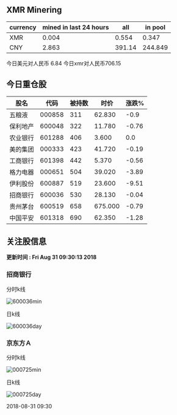## XMR Minering

|currency|mined in last 24 hours|all|in pool|
|---|---|---|---|
|XMR|0.004|0.554|0.347|
|CNY|2.863|391.14|244.849|

今日美元对人民币 6.84	今日xmr对人民币706.15


## 今日重仓股 

|股名|代码|被持数|时价|涨跌%|
|---|---|---|---|---|
|五粮液|000858|311|62.830|-0.9|
|保利地产|600048|322|11.780|-0.76|
|农业银行|601288|406|3.600|0.0|
|美的集团|000333|423|41.720|-0.19|
|工商银行|601398|442|5.370|-0.56|
|格力电器|000651|504|39.020|-3.89|
|伊利股份|600887|519|23.600|-9.51|
|招商银行|600036|530|28.130|-0.04|
|贵州茅台|600519|658|675.000|-0.79|
|中国平安|601318|690|62.350|-1.28|

## 关注股信息
**更新时间 : Fri Aug 31 09:30:13 2018**
### 招商银行 
分时k线

![600036min](http://image.sinajs.cn/newchart/min/n/sh600036.gif)

日k线

![600036day](http://image.sinajs.cn/newchart/daily/n/sh600036.gif)

### 京东方Ａ 
分时k线

![000725min](http://image.sinajs.cn/newchart/min/n/sz000725.gif)

日k线

![000725day](http://image.sinajs.cn/newchart/daily/n/sz000725.gif)

2018-08-31 09:30